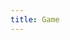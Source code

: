 ```yaml
---
title: Game
---
```



<body>
    <canvas id="canvas" width="1000px" height = "600px"></canvas>
</body>
<script src="{{ '/assets/js/main.js' | relative_url }}" type="text/javascript"></script>
<script src="{{ '/assets/js/inputHandler.js' | relative_url }}" type="text/javascript"></script>
